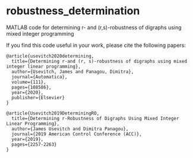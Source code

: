 # robustness_determination
MATLAB code for determining r- and (r,s)-robustness of digraphs using mixed integer programming

If you find this code useful in your work, please cite the following papers:

```
@article{usevitch2020determining,
  title={Determining r-and (r, s)-robustness of digraphs using mixed integer linear programming},
  author={Usevitch, James and Panagou, Dimitra},
  journal={Automatica},
  volume={111},
  pages={108586},
  year={2020},
  publisher={Elsevier}
}

@article{Usevitch2019DeterminingRO,
  title={Determining r-Robustness of Digraphs Using Mixed Integer Linear Programming},
  author={James Usevitch and Dimitra Panagou},
  journal={2019 American Control Conference (ACC)},
  year={2019},
  pages={2257-2263}
}
```
